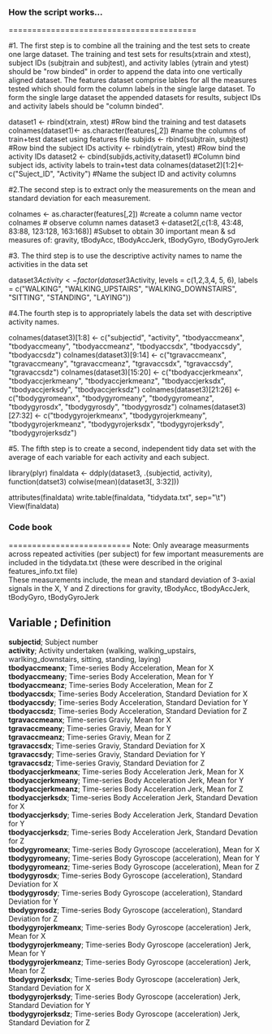 ### How the script works...
========================================

#1. The first step is to combine all the training and the test sets to create one large dataset.  The training and test sets for results(xtrain and xtest), subject IDs (subjtrain and subjtest),
and activity lables (ytrain and ytest) should be "row binded" in order to append the data into one vertically aligned dataset.  The features dataset comprise lables for
all the measures tested  which should form the column labels in the single large dataset.  To form the single large dataset the appended datasets for results, subject IDs and activity labels
should be "column binded".   

dataset1 <- rbind(xtrain, xtest)                     #Row bind the training and test datasets
colnames(dataset1)<- as.character(features[,2])      #name the columns of train+test dataset using features file
subjids <- rbind(subjtrain, subjtest)                #Row bind the subject IDs
activity <- rbind(ytrain, ytest)                     #Row bind the activity IDs
dataset2 <- cbind(subjids,activity,dataset1)         #Column bind subject ids, activity labels to train+test data
colnames(dataset2)[1:2]<- c("Suject_ID", "Activity") #Name the subject ID and activity columns


#2.The second step is to extract only the measurements on the mean and standard deviation for each measurement. 

colnames <- as.character(features[,2])                        #create a column name vector
colnames                                                      # observe column names 
dataset3 <-dataset2[,c(1:8, 43:48, 83:88, 123:128, 163:168)]  #Subset to obtain 30 important mean & sd measures of: gravity, tBodyAcc, tBodyAccJerk, tBodyGyro, tBodyGyroJerk


#3. The third step is to use the descriptive activity names to name the activities in the data set

dataset3$Activity<- factor(dataset3$Activity, levels = c(1,2,3,4, 5, 6), labels = c("WALKING", "WALKING_UPSTAIRS", "WALKING_DOWNSTAIRS", "SITTING", "STANDING", "LAYING"))


#4.The fourth step is to appropriately labels the data set with descriptive activity names.

colnames(dataset3)[1:8] <- c("subjectid", "activity", "tbodyaccmeanx", "tbodyaccmeany", "tbodyaccmeanz", "tbodyaccsdx", "tbodyaccsdy", "tbodyaccsdz")
colnames(dataset3)[9:14] <- c("tgravaccmeanx", "tgravaccmeany", "tgravaccmeanz", "tgravaccsdx", "tgravaccsdy", "tgravaccsdz")
colnames(dataset3)[15:20] <- c("tbodyaccjerkmeanx", "tbodyaccjerkmeany", "tbodyaccjerkmeanz", "tbodyaccjerksdx", "tbodyaccjerksdy", "tbodyaccjerksdz")
colnames(dataset3)[21:26] <- c("tbodygyromeanx", "tbodygyromeany", "tbodygyromeanz", "tbodygyrosdx", "tbodygyrosdy", "tbodygyrosdz")
colnames(dataset3)[27:32] <- c("tbodygyrojerkmeanx", "tbodygyrojerkmeany", "tbodygyrojerkmeanz", "tbodygyrojerksdx", "tbodygyrojerksdy", "tbodygyrojerksdz")


#5. The fifth step is to create a second, independent tidy data set with the average of each variable for each activity and each subject. 

library(plyr)
finaldata <- ddply(dataset3, .(subjectid, activity),  function(datset3) colwise(mean)(dataset3[, 3:32]))

attributes(finaldata)
write.table(finaldata, "tidydata.txt", sep="\t") 
View(finaldata)



### Code book
========================== 
Note: Only avearage measurments across repeated activities (per subject) for few important measurements are included in the tidydata.txt (these were described in the original features_info.txt file)  
These measurements include, the mean and standard deviation of 3-axial signals in the X, Y and Z directions for gravity, tBodyAcc, tBodyAccJerk, tBodyGyro, tBodyGyroJerk  

**Variable**   ;				Definition  							
----------------------------------------------------------------------------------------------------------------------  
**subjectid**; 	  	Subject number  											
**activity**;	  	Activity undertaken (walking, walking_upstairs, warlking_downstairs, sitting, standing, laying)  
**tbodyaccmeanx**;     	Time-series Body Acceleration, Mean for X   
**tbodyaccmeany**;   	Time-series Body Acceleration, Mean for Y     
**tbodyaccmeanz**;   	Time-series Body Acceleration, Mean for Z    
**tbodyaccsdx**;       	Time-series Body Acceleration, Standard Deviation for X   
**tbodyaccsdy**;        Time-series Body Acceleration, Standard Deviation for Y   
**tbodyaccsdz**;        Time-series Body Acceleration, Standard Deviation for Z  
**tgravaccmeanx**;      Time-series Graviy, Mean for X   
**tgravaccmeany**;     	Time-series Graviy, Mean for Y   
**tgravaccmeanz**;     	Time-series Graviy, Mean for Z   
**tgravaccsdx**;       	Time-series Graviy, Standard Deviation for X   
**tgravaccsdy**;        Time-series Graviy, Standard Deviation for Y  
**tgravaccsdz**;        Time-series Graviy, Standard Deviation for Z  
**tbodyaccjerkmeanx**; 	Time-series Body Acceleration Jerk, Mean for X  
**tbodyaccjerkmeany**;  Time-series Body Acceleration Jerk, Mean for Y  
**tbodyaccjerkmeanz**;  Time-series Body Acceleration Jerk, Mean for Z  
**tbodyaccjerksdx**;    Time-series Body Acceleration Jerk, Standard Devation for X  
**tbodyaccjerksdy**;    Time-series Body Acceleration Jerk, Standard Devation for Y  
**tbodyaccjerksdz**;   	Time-series Body Acceleration Jerk, Standard Devation for Z  
**tbodygyromeanx**;    	Time-series Body Gyroscope (acceleration), Mean for X  
**tbodygyromeany**;     Time-series Body Gyroscope (acceleration), Mean for Y  
**tbodygyromeanz**;     Time-series Body Gyroscope (acceleration), Mean for Z  
**tbodygyrosdx**;       Time-series Body Gyroscope (acceleration), Standard Deviation for X  
**tbodygyrosdy**;      	Time-series Body Gyroscope (acceleration), Standard Deviation for Y  
**tbodygyrosdz**;       Time-series Body Gyroscope (acceleration), Standard Deviation for Z  
**tbodygyrojerkmeanx**;	Time-series Body Gyroscope (acceleration) Jerk, Mean for X  
**tbodygyrojerkmeany**;	Time-series Body Gyroscope (acceleration) Jerk, Mean for Y  
**tbodygyrojerkmeanz**;	Time-series Body Gyroscope (acceleration) Jerk, Mean for Z  
**tbodygyrojerksdx**;  	Time-series Body Gyroscope (acceleration) Jerk, Standard Deviation for X  
**tbodygyrojerksdy**;  	Time-series Body Gyroscope (acceleration) Jerk, Standard Deviation for Y  
**tbodygyrojerksdz**;	Time-series Body Gyroscope (acceleration) Jerk, Standard Deviation for Z  
